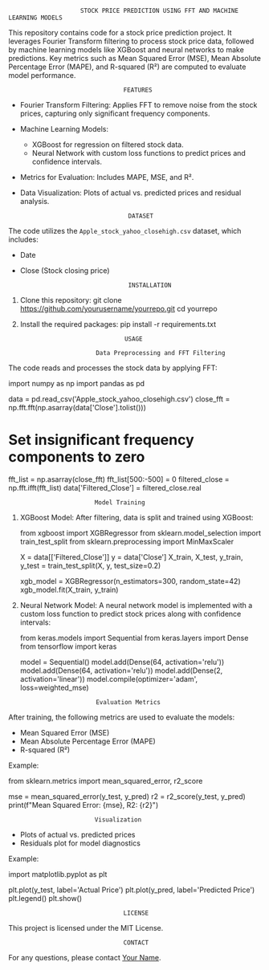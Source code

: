                         STOCK PRICE PREDICTION USING FFT AND MACHINE LEARNING MODELS

This repository contains code for a stock price prediction project. It leverages Fourier Transform filtering 
to process stock price data, followed by machine learning models like XGBoost and neural networks to make predictions. 
Key metrics such as Mean Squared Error (MSE), Mean Absolute Percentage Error (MAPE), and R-squared (R²) are 
computed to evaluate model performance.


                                    FEATURES

- Fourier Transform Filtering: Applies FFT to remove noise from the stock prices, capturing only significant frequency components.
- Machine Learning Models:
  - XGBoost for regression on filtered stock data.
  - Neural Network with custom loss functions to predict prices and confidence intervals.
- Metrics for Evaluation: Includes MAPE, MSE, and R².
- Data Visualization: Plots of actual vs. predicted prices and residual analysis.


                                    DATASET

The code utilizes the `Apple_stock_yahoo_closehigh.csv` dataset, which includes:
- Date
- Close (Stock closing price)


                                    INSTALLATION

1. Clone this repository:
    git clone https://github.com/yourusername/yourrepo.git
    cd yourrepo
2. Install the required packages:
    pip install -r requirements.txt


                                    USAGE

                            Data Preprocessing and FFT Filtering

The code reads and processes the stock data by applying FFT:

import numpy as np
import pandas as pd

data = pd.read_csv('Apple_stock_yahoo_closehigh.csv')
close_fft = np.fft.fft(np.asarray(data['Close'].tolist()))
# Set insignificant frequency components to zero
fft_list = np.asarray(close_fft)
fft_list[500:-500] = 0
filtered_close = np.fft.ifft(fft_list)
data['Filtered_Close'] = filtered_close.real


                            Model Training

1. XGBoost Model: After filtering, data is split and trained using XGBoost:

   from xgboost import XGBRegressor
   from sklearn.model_selection import train_test_split
   from sklearn.preprocessing import MinMaxScaler

   X = data[['Filtered_Close']]
   y = data['Close']
   X_train, X_test, y_train, y_test = train_test_split(X, y, test_size=0.2)
   
   xgb_model = XGBRegressor(n_estimators=300, random_state=42)
   xgb_model.fit(X_train, y_train)

2. Neural Network Model: A neural network model is implemented with a custom loss function to predict stock prices along with confidence intervals:

   from keras.models import Sequential
   from keras.layers import Dense
   from tensorflow import keras

   model = Sequential()
   model.add(Dense(64, activation='relu'))
   model.add(Dense(64, activation='relu'))
   model.add(Dense(2, activation='linear'))
   model.compile(optimizer='adam', loss=weighted_mse)


                            Evaluation Metrics

After training, the following metrics are used to evaluate the models:
- Mean Squared Error (MSE)
- Mean Absolute Percentage Error (MAPE)
- R-squared (R²)

Example:

from sklearn.metrics import mean_squared_error, r2_score

mse = mean_squared_error(y_test, y_pred)
r2 = r2_score(y_test, y_pred)
print(f"Mean Squared Error: {mse}, R2: {r2}")


                            Visualization

- Plots of actual vs. predicted prices
- Residuals plot for model diagnostics

Example:

import matplotlib.pyplot as plt

plt.plot(y_test, label='Actual Price')
plt.plot(y_pred, label='Predicted Price')
plt.legend()
plt.show()


                                    LICENSE

This project is licensed under the MIT License.


                                    CONTACT

For any questions, please contact [Your Name](https://github.com/yourusername).
